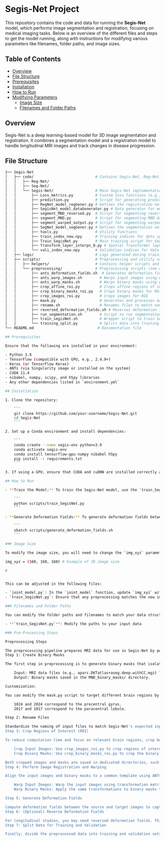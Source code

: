 # Segis-Net Project

This repository contains the code and data for running the **Segis-Net** model, which performs image segmentation and registration, focusing on medical imaging tasks. Below is an overview of the different files and steps to get the model running, along with instructions for modifying various parameters like filenames, folder paths, and image sizes.

## Table of Contents
- [Overview](#overview)
- [File Structure](#file-structure)
- [Prerequisites](#prerequisites)
- [Installation](#installation)
- [How to Run](#how-to-run)
- [Modifying Parameters](#modifying-parameters)
  - [Image Size](#image-size)
  - [Filenames and Folder Paths](#filenames-and-folder-paths)

## Overview
Segis-Net is a deep learning-based model for 3D image segmentation and registration. It combines a segmentation model and a registration model to handle longitudinal MRI images and track changes in disease progression.

## File Structure

```bash
├── Segis-Net
│   ├── code/                            # Contains Segis-Net, Reg-Net, and Seg-Net model definitions
│   │   ├── Reg-Net/
│   │   ├── Seg-Net/
│   │   └── Segis-Net/                   # Main Segis-Net implementation
│   │       ├── Loss_metrics.py          # Custom loss functions (e.g., Dice Loss)
│   │       ├── prediction.py            # Script for generating predictions
│   │       ├── RegNet_model_regGener.py # Defines the registration network
│   │       ├── SegisNet_model_dataGenerator.py # Data generator for model training
│   │       ├── segment_MND_reversed.py  # Script for segmenting reversed MND data
│   │       ├── segment_MND.py           # Script for segmenting MND data
│   │       ├── segment_warped_output.py # Script for segmenting warped outputs
│   │       ├── SegNet_model_segGener.py # Defines the segmentation network
│   │       ├── tools.py                 # Utility functions
│   │       ├── train_index_new.npy      # Training indices for data split
│   │       ├── Train_SegisNet.py        # Main training script for Segis-Net
│   │       ├── Transform_layer_interpn_0.py # Spatial Transformer layer
│   │       └── vali_index_new.npy       # Validation indices for data split
│   ├── logs/                            # Logs generated during training
│   ├── scripts/                         # Preprocessing and utility scripts
│   │   ├── helpers/                     # Contains helper scripts and utilities
│   │   └── preprocessing/               # Preprocessing scripts (see detailed description below)
│   │       ├── ants_deformation_fields.sh  # Generates deformation fields with ANTs
│   │       ├── ants_warp_images.sh        # Warps input images using ANTs
│   │       ├── ants_warp_masks.sh         # Warps binary masks using ANTs
│   │       ├── crop_affine_roi.py         # Crops affine regions of interest
│   │       ├── crop_binary_masks_roi.py   # Crops binary masks for ROI
│   │       ├── crop_images_roi.py         # Crops images for ROI
│   │       ├── mask.py                    # Generates and processes masks
│   │       ├── rename.sh                  # Renames files to match naming conventions
│   │       ├── reversed_deformation_fields.sh # Reverses deformation fields using ANTs
│   │       ├── run_segmentation.sh        # Script to run segmentation
│   │       ├── train_segisNet.sh          # Wrapper script to train Segis-Net
│   │       └── training_split.py          # Splits data into training and validation sets
└── README.md                             # Documentation file

## Prerequisites

Ensure that the following are installed in your environment:

- Python 3.9
- TensorFlow (compatible with GPU, e.g., 2.4.0+)
- Keras (or TensorFlow Keras)
- ANTs (via Singularity image or installed on the system)
- CUDA 11.4 
- nibabel, numpy, scipy, and h5py libraries
- Any other dependencies listed in `environment.yml`

## Installation

1. Clone the repository:

    ```
    git clone https://github.com/your-username/Segis-Net.git
    cd Segis-Net
    ```

2. Set up a Conda environment and install dependencies:

    ```
    conda create --name segis-env python=3.9
    conda activate segis-env
    conda install tensorflow-gpu numpy nibabel h5py
    pip install -r requirements.txt
    ```

3. If using a GPU, ensure that CUDA and cuDNN are installed correctly and that TensorFlow is utilizing the GPU.

## How to Run

- **Train the Model:** To train the Segis-Net model, use the `train_SegisNet.py` script:

    ```
    python scripts/train_SegisNet.py
    ```

- **Generate Deformation Fields:** To generate deformation fields between warped source and target images using ANTs:

    ```
    sbatch scripts/generate_deformation_fields.sh
    ```

### Image Size

To modify the image size, you will need to change the `img_xyz` parameter passed in the model definition inside `joint_model.py`. This variable represents the 3D image dimensions (x, y, z).

img_xyz = (160, 160, 160) # Example of 3D image size

r


This can be adjusted in the following files:

- `joint_model.py`: In the `joint_model` function, update `img_xyz` with the desired shape.
- `train_SegisNet.py`: Ensure that any preprocessing matches the new image size.

### Filenames and Folder Paths

You can modify the folder paths and filenames to match your data structure. The main files to modify include:

- **`train_SegisNet.py`**: Modify the paths to your input data

### Pre-Processing Steps

Preprocessing Steps

The preprocessing pipeline prepares MRI data for use in Segis-Net by performing essential transformations such as creating binary masks, cropping, warping, and generating deformation fields. Follow the steps below to preprocess your data effectively:
Step 1: Create Binary Masks

The first step in preprocessing is to generate binary masks that isolate specific brain regions. This is done using the mask.py script, which processes MRI data in .mgz format to create .nii.gz binary masks.

    Input: MRI data files (e.g., aparc.DKTatlas+aseg.deep.withCC.mgz) located in subdirectories of the root folder.
    Output: Binary masks saved in the MND_binary_masks/ directory.

Customization:

You can modify the mask.py script to target different brain regions by adjusting the region values. For example:

    1024 and 2024 correspond to the precentral gyrus.
    2017 and 1017 correspond to the paracentral lobule.

Step 2: Rename Files

Standardize the naming of input files to match Segis-Net's expected input format. The rename.sh script ensures all files and directories follow a consistent naming convention.
Step 3: Crop Regions of Interest (ROI)

To reduce computation time and focus on relevant brain regions, crop both the input images and binary masks:

    Crop Input Images: Use crop_images_roi.py to crop regions of interest from the full-size input images.
    Crop Binary Masks: Use crop_binary_masks_roi.py to crop the binary masks to match the regions of interest.

Both cropped images and masks are saved in dedicated directories, such as warped_input_roi/ and warped_binary_masks/.
Step 4: Perform Image Registration and Warping

Align the input images and binary masks to a common template using ANTs tools:

    Warp Input Images: Warp the input images using transformation matrices generated by ANTs.
    Warp Binary Masks: Apply the same transformations to binary masks to maintain alignment.

Step 5: Generate Deformation Fields

Compute deformation fields between the source and target images to capture spatial transformations. These deformation fields are used for longitudinal analyses.
Step 6: (Optional) Reverse Deformation Fields

For longitudinal studies, you may need reversed deformation fields. This step can be performed using the corresponding script.
Step 7: Split Data for Training and Validation

Finally, divide the preprocessed data into training and validation sets using the training_split.py script. This ensures a balanced and reproducible dataset split.